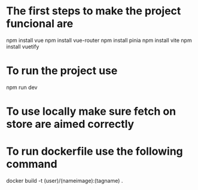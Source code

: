 # The first steps to make the project funcional are
npm install vue
npm install vue-router
npm install pinia
npm install vite
npm install vuetify
# To run the project use
npm run dev
# To use locally make sure fetch on store are aimed correctly
# To run dockerfile use the following command
docker build -t (user)/(nameimage):(tagname) .
